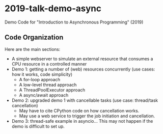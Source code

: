 # 2019-talk-demo-async
Demo Code for "Introduction to Asynchronous Programming" (2019)

## Code Organization

Here are the main sections:

* A simple webserver to simulate an external resource that consumes a CPU resource in a controlled manner
* Demo 1: getting a number of (web) resources concurrently (use cases: how it works, code simplicity)
  * A for-loop approach
  * A low-level thread approach
  * A ThreadPoolExecutor approach
  * A async/await approach
* Demo 2: upgraded demo 1 with cancellable tasks (use case: thread/task cancellation)
  * May have to cite CPython code on how cancellation works.
  * May use a web service to trigger the job initiation and cancellation.
* Demo 3: thread-safe example in asyncio... This may not happen if the demo is difficult to set up.

